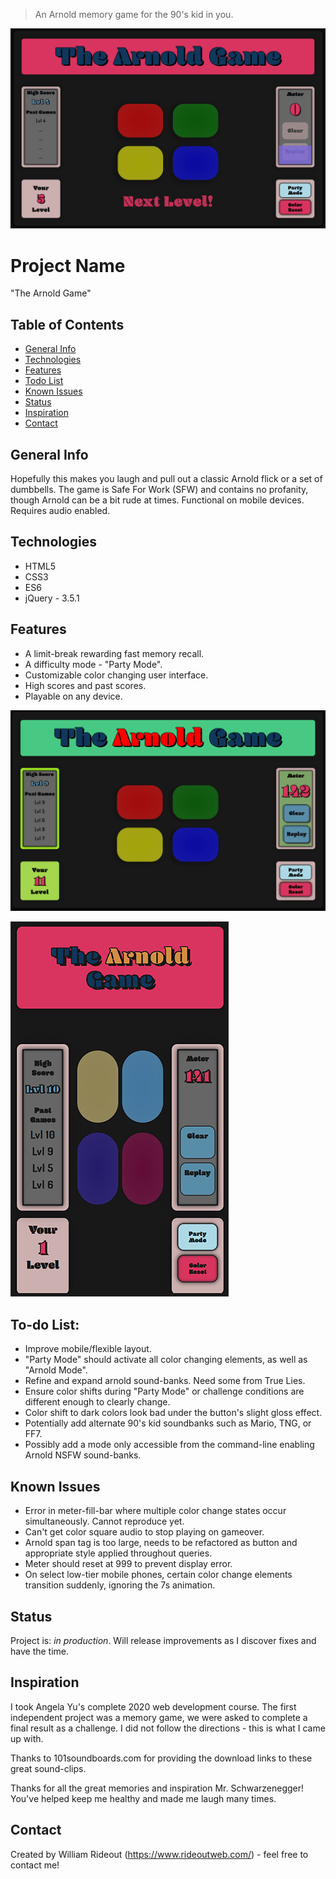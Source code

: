 > An Arnold memory game for the 90's kid in you.

![Example screenshot](/images/readme/arnold-game.png)

# Project Name
"The Arnold Game"

## Table of Contents
* [General Info](#general-info)
* [Technologies](#technologies)
* [Features](#features)
* [Todo List](#todo-list)
* [Known Issues](#known-issues)
* [Status](#status)
* [Inspiration](#inspiration)
* [Contact](#contact)

## General Info
Hopefully this makes you laugh and pull out a classic Arnold flick or a set of dumbbells. The game is Safe For Work (SFW) and contains no profanity, though Arnold can be a bit rude at times. Functional on mobile devices. Requires audio enabled.

## Technologies
* HTML5
* CSS3
* ES6
* jQuery - 3.5.1

## Features
* A limit-break rewarding fast memory recall.
* A difficulty mode - "Party Mode".
* Customizable color changing user interface.
* High scores and past scores.
* Playable on any device.

![Example screenshot](/images/readme/arnold-game-color.png)

![Example screenshot](/images/readme/arnold-game-mobile.png)

## To-do List:
* Improve mobile/flexible layout.
* "Party Mode" should activate all color changing elements, as well as "Arnold Mode".
* Refine and expand arnold sound-banks. Need some from True Lies. 
* Ensure color shifts during "Party Mode" or challenge conditions are different enough to clearly change.
* Color shift to dark colors look bad under the button's slight gloss effect.
* Potentially add alternate 90's kid soundbanks such as Mario, TNG, or FF7.
* Possibly add a mode only accessible from the command-line enabling Arnold NSFW sound-banks.

## Known Issues
* Error in meter-fill-bar where multiple color change states occur simultaneously. Cannot reproduce yet.
* Can't get color square audio to stop playing on gameover. 
* Arnold span tag is too large, needs to be refactored as button and appropriate style applied throughout queries.
* Meter should reset at 999 to prevent display error.
* On select low-tier mobile phones, certain color change elements transition suddenly, ignoring the 7s animation.

## Status
Project is: _in production_. Will release improvements as I discover fixes and have the time.

## Inspiration
I took Angela Yu's complete 2020 web development course. The first independent project was a memory game, we were asked to complete a final result as a challenge. I did not follow the directions - this is what I came up with.

Thanks to 101soundboards.com for providing the download links to these great sound-clips.

Thanks for all the great memories and inspiration Mr. Schwarzenegger! You've helped keep me healthy and made me laugh many times.

## Contact
Created by William Rideout (https://www.rideoutweb.com/) - feel free to contact me!